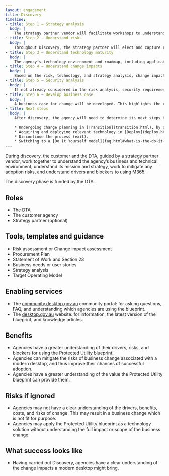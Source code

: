 ```yaml
---
layout: engagement 
title: Discovery 
timeline: 
- title: Step 1 – Strategy analysis 
  body: | 
    The strategy partner vendor will facilitate workshops to understand the business and ICT environment that the agency operates in. A people, process, and technology (POPIT) analysis will be conducted.  
- title: Step 2 – Understand risks  
  body: | 
    Throughout Discovery, the strategy partner will elect and capture risks and change impacts associated with adopting a modern desktop based on the blueprint. A SWOT analysis may assist this understanding.  
- title: Step 3 – Understand technology maturity 
  body: | 
    The agency’s technology environment and roadmap, including applications, licensing, hardware & peripherals, and technical support will be assessed. This technology environment will be compared to the blueprint design.   
- title: Step 4 – Understand change impacts  
  body: | 
    Based on the risk, technology, and strategy analysis, change impacts will be captured in a change impact assessment.
- title: Step 5 – Security analysis 
  body: | 
    If not already considered in the risk analysis, security requirements and obligations will be assessed against the blueprint and relevant [Protected Security Policy Framework (PSPF)](https://www.protectivesecurity.gov.au/) policies.   
- title: Step 6 – Develop business case 
  body: | 
    A business case for change will be developed. This highlights the recommended path forward in terms of a) technology b) business change. It will also contain relevant high-level options, costs, benefits, disbenefits, assumptions and constraints.  
- title: Next steps  
  body: | 
    After discovery, the agency will need to determine its next steps based on the change impact assessment and associated recommendations. This may include, for example: 
    
    * Undergoing change planning in [Transition](transition.html), by partnering with the DTA in a [Do it with you](faq.html#what-is-the-do-it-with-you-model) model. 
    * Acquiring and deploying relevant technology in [Deploy](deploy.html). 
    * Discontinue the process (exit). 
    * Switching to a [Do It Yourself model](faq.html#what-is-the-do-it-yourself-model) and undertaking their own change management and technology journey to use the blueprint.    
--- 
```


During discovery, the customer and the DTA, guided by a strategy partner vendor, work together to understand the agency’s business and technical environment, understand its mission and strategy, work to mitigate any adoption risks, and understand drivers and blockers to using M365. 

The discovery phase is funded by the DTA.  

## Roles 

* The DTA
* The customer agency
* Strategy partner (optional) 

## Tools, templates and guidance 

* Risk assessment or Change impact assessment
* Procurement Plan
* Statement of Work and Section 23
* Business needs or user stories
* Strategy analysis
* Target Operating Model

## Enabling services 

* The [community.desktop.gov.au](https://community.desktop.gov.au/) community portal: for asking questions, FAQ, and understanding which agencies are using the blueprint.  
* The [desktop.gov.au](https://desktop.gov.au/) website: for information, the latest version of the blueprint, and knowledge articles.   

## Benefits 

* Agencies have a greater understanding of their drivers, risks, and blockers for using the Protected Utility blueprint. 
* Agencies can mitigate the risks of business change associated with a modern desktop, and thus improve their chances of successful adoption.   
* Agencies have a greater understanding of the value the Protected Utility blueprint can provide them. 

## Risks if ignored 

* Agencies may not have a clear understanding of the drivers, benefits, costs, and risks of change. This may result in a business change which is not fit for purpose.  
* Agencies may apply the Protected Utility blueprint as a technology solution without understanding the full impact or scope of the business change.  

## What success looks like  

* Having carried out Discovery, agencies have a clear understanding of the change impacts a modern desktop might bring.  
